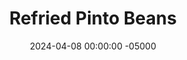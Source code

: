 ---
layout: post
title:  "Refried Pinto Beans"
date:   2024-04-08 00:00:00 -05000
categories: 
- Recipes
- Meatless
permalink: /recipes/refried-beans
image: /assets/Food/Meatless/Refried/refried-cover.jpg
ing: refried-ing
facts: refried-facts
Prep: 10
Rest: 
Cook: 20
Source1: https://cookieandkate.com/easy-refried-beans-recipe/?utm_source=whisk&utm_medium=webapp&utm_campaign=refried_pinto_beans#tasty-recipes-28453-jump-target
Source2: 
whisk: https://s.samsungfood.com/VHygv
tags: 
- pinto beans
- onion
- mexican
- refried beans
- chili powder
- paprika
- garlic
- onion
- dip
- spread
- hummus
- lime
- black beans
- chickpeas
- garbanzo beans
- cumin
Description: Refried beans are a great side dish to many different meals. It's very easy to put together, and can be made with any type of bean that you desire. It's basically roughly mashed and cooked hummus, and works well as a dip, burrito filling, or side on your plate
Instructions: 
- Preheat a medium pot over medium heat with oil. Meanwhile, finely dice your onion. Add diced onion to the pan with salt. Cover, and cook until the onions are soft and translucent, and begin to caramelize<br><br>
- <center><img src="/assets/Food/Meatless/Refried/refried-1.jpg" alt="" class="instruction-image"></center><br>

- When the onions are done, add in the minced garlic, spices (chili, paprika, cumin, garlic, onion, and pepper), and your beans. Mix, cover, and cook for 5 minutes<br><br>
- <center><img src="/assets/Food/Meatless/Refried/refried-2.jpg" alt="" class="instruction-image"></center><br>

- Reduce heat to low, and roughly mash with a potato masher to reach your desired consistency. I like mine a little chunky, but if you want it super smooth, use an immersion blender. Simmer uncovered for about 5 minutes, or until thickened to your liking. Squeeze in some lime, and finish with cilantro or parsley<br><br>
- <center><img src="/assets/Food/Meatless/Refried/refried-3.jpg" alt="" class="instruction-image"></center>
---
